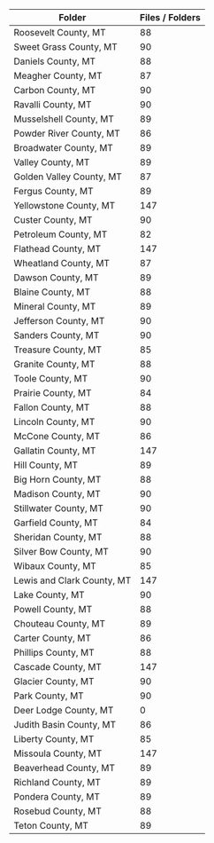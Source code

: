| Folder                     |   Files / Folders |
|----------------------------|-------------------|
| Roosevelt County, MT       |                88 |
| Sweet Grass County, MT     |                90 |
| Daniels County, MT         |                88 |
| Meagher County, MT         |                87 |
| Carbon County, MT          |                90 |
| Ravalli County, MT         |                90 |
| Musselshell County, MT     |                89 |
| Powder River County, MT    |                86 |
| Broadwater County, MT      |                89 |
| Valley County, MT          |                89 |
| Golden Valley County, MT   |                87 |
| Fergus County, MT          |                89 |
| Yellowstone County, MT     |               147 |
| Custer County, MT          |                90 |
| Petroleum County, MT       |                82 |
| Flathead County, MT        |               147 |
| Wheatland County, MT       |                87 |
| Dawson County, MT          |                89 |
| Blaine County, MT          |                88 |
| Mineral County, MT         |                89 |
| Jefferson County, MT       |                90 |
| Sanders County, MT         |                90 |
| Treasure County, MT        |                85 |
| Granite County, MT         |                88 |
| Toole County, MT           |                90 |
| Prairie County, MT         |                84 |
| Fallon County, MT          |                88 |
| Lincoln County, MT         |                90 |
| McCone County, MT          |                86 |
| Gallatin County, MT        |               147 |
| Hill County, MT            |                89 |
| Big Horn County, MT        |                88 |
| Madison County, MT         |                90 |
| Stillwater County, MT      |                90 |
| Garfield County, MT        |                84 |
| Sheridan County, MT        |                88 |
| Silver Bow County, MT      |                90 |
| Wibaux County, MT          |                85 |
| Lewis and Clark County, MT |               147 |
| Lake County, MT            |                90 |
| Powell County, MT          |                88 |
| Chouteau County, MT        |                89 |
| Carter County, MT          |                86 |
| Phillips County, MT        |                88 |
| Cascade County, MT         |               147 |
| Glacier County, MT         |                90 |
| Park County, MT            |                90 |
| Deer Lodge County, MT      |                 0 |
| Judith Basin County, MT    |                86 |
| Liberty County, MT         |                85 |
| Missoula County, MT        |               147 |
| Beaverhead County, MT      |                89 |
| Richland County, MT        |                89 |
| Pondera County, MT         |                89 |
| Rosebud County, MT         |                88 |
| Teton County, MT           |                89 |